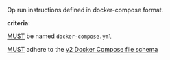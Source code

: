 Op run instructions defined in docker-compose format.

**criteria:**

[MUST](index.md#mustmay) be named `docker-compose.yml`

[MUST](index.md#mustmay) adhere to the [v2 Docker Compose file schema](https://docs.docker.com/v1.10/compose/compose-file/)
